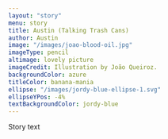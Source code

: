 ```yaml
---
layout: "story"
menu: story
title: Austin (Talking Trash Cans)
author: Austin
image: "/images/joao-blood-oil.jpg"
imageType: pencil
altimage: lovely picture
imageCredit: Illustration by João Queiroz.
backgroundColor: azure
titleColor: banana-mania
ellipse: "/images/jordy-blue-ellipse-1.svg"
ellipseYPos: -4%
textBackgroundColor: jordy-blue
---
```


Story text